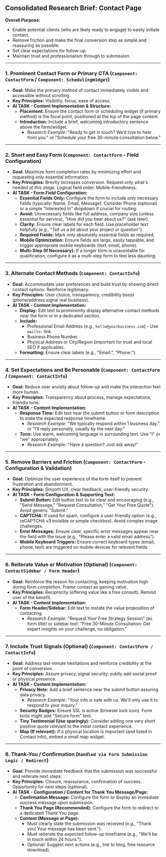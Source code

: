 ## Consolidated Research Brief: Contact Page

**Overall Purpose:**

- Enable potential clients (who are likely ready to engage) to easily initiate contact.
- Remove friction and make the final conversion step as simple and reassuring as possible.
- Set clear expectations for follow-up.
- Maintain trust and professionalism through to submission.

---

### 1. Prominent Contact Form or Primary CTA (`Component: ContactForm` / `Component: SchedulingWidget`)

- **Goal:** Make the primary method of contact immediately visible and accessible without scrolling.
- **Key Principles:** Visibility, focus, ease of access.
- **AI TASK - Content Implementation & Structure:**
  - **Placement:** Ensure the contact form or scheduling widget (if primary method) is the focal point, positioned at the top of the page content.
  - **Introduction:** Include a brief, welcoming introductory sentence above the form/widget.
    - _Research Example:_ "Ready to get in touch? We’d love to hear from you." or "Schedule your free 30-minute consultation below."

---

### 2. Short and Easy Form (`Component: ContactForm` - Field Configuration)

- **Goal:** Maximize form completion rates by minimizing effort and requesting only essential information.
- **Key Principles:** Brevity increases conversion. Request only what's needed _at this stage_. Logical field order. Mobile-friendliness.
- **AI TASK - Form Field Configuration:**
  - **Essential Fields Only:** Configure the form to include only necessary fields (typically: Name, Email, Message). Consider Phone (optional) or a simple "Interested In" dropdown if crucial for routing.
  - **Avoid:** Unnecessary fields like full address, company size (unless essential for service), "How did you hear about us?" (ask later).
  - **Clarity:** Ensure clear labels for each field. Use placeholder text helpfully (e.g., "Tell us a bit about your project or question").
  - **Required Fields:** Mark only absolutely essential fields as required.
  - **Mobile Optimization:** Ensure fields are large, easily tappable, and trigger appropriate mobile keyboards (text, email, phone).
  - **Multi-Step (If Necessary):** If a longer form is unavoidable for qualification, configure it as a multi-step form to feel less daunting.

---

### 3. Alternate Contact Methods (`Component: ContactInfo`)

- **Goal:** Accommodate user preferences and build trust by showing direct contact options. Reinforce legitimacy.
- **Key Principles:** User choice, transparency, credibility boost (phone/address signal real business).
- **AI TASK - Content Implementation:**
  - **Display:** Edit text to prominently display alternative contact methods near the form or in a dedicated section.
  - **Include:**
    - Professional Email Address (e.g., `hello@yourbusiness.com`) - Use `mailto:` link.
    - Business Phone Number.
    - Physical Address or City/Region (important for trust and local SEO if applicable).
  - **Formatting:** Ensure clear labels (e.g., "Email:", "Phone:").

---

### 4. Set Expectations and Be Personable (`Component: ContactForm` / `Component: ContactInfo`)

- **Goal:** Reduce user anxiety about follow-up and make the interaction feel more human.
- **Key Principles:** Transparency about process, manage expectations, friendly tone.
- **AI TASK - Content Implementation:**
  - **Response Time:** Edit text near the submit button or form description to state the expected response timeframe.
    - _Research Example:_ "We typically respond within 1 business day." or "I’ll reply personally, usually by the next day."
  - **Tone:** Use warm, welcoming language in surrounding text. Use "I" or "we" appropriately.
    - _Research Example:_ "Have a question? Just ask away!"

---

### 5. Remove Barriers and Friction (`Component: ContactForm` - Configuration & Validation)

- **Goal:** Optimize the user experience of the form itself to prevent frustration and abandonment.
- **Key Principles:** Smooth UX, clear feedback, user-friendly security.
- **AI TASK - Form Configuration & Supporting Text:**
  - **Submit Button:** Edit button text to be clear and encouraging (e.g., "Send Message," "Request Consultation," "Get Your Free Quote"). Avoid generic "Submit."
  - **CAPTCHA:** If used for spam, configure a user-friendly option (e.g., reCAPTCHA v3 invisible or simple checkbox). Avoid complex image challenges.
  - **Error Messages:** Ensure clear, specific error messages appear near the field with the issue (e.g., "Please enter a valid email address").
  - **Mobile Keyboard Triggers:** Ensure correct keyboard types (email, phone, text) are triggered on mobile devices for relevant fields.

---

### 6. Reiterate Value or Motivation (Optional) (`Component: ContactSidebar / Form Header`)

- **Goal:** Reinforce the reason for contacting, keeping motivation high during form completion. Frame contact as gaining value.
- **Key Principles:** Reciprocity (offering value like a free consult). Remind user of the benefit.
- **AI TASK - Content Implementation:**
  - **Form Header/Sidebar:** Edit text to restate the value proposition of contacting.
    - _Research Example:_ "Request Your Free Strategy Session" (as form title) or sidebar text: "Free 30-Minute Consultation: Get expert insights on your challenge, no obligation."

---

### 7. Include Trust Signals (Optional) (`Component: ContactForm / ContactInfo`)

- **Goal:** Address last-minute hesitations and reinforce credibility at the point of conversion.
- **Key Principles:** Assure privacy, signal security, subtly add social proof or physical presence.
- **AI TASK - Content Implementation:**
  - **Privacy Note:** Add a brief sentence near the submit button assuring data privacy.
    - _Research Example:_ "Your info is safe with us. We'll only use it to respond to your inquiry."
  - **Security Badges:** Ensure SSL is active (browser lock icon). Form tools might add "Secure form" text.
  - **Tiny Testimonial (Use sparingly):** Consider adding one very short positive quote relevant to the initial contact experience.
  - **Map (If relevant):** If a physical location is important (and listed in Contact Info), embed a small map widget.

---

### 8. Thank-You / Confirmation (`Handled via Form Submission Logic / Redirect`)

- **Goal:** Provide immediate feedback that the submission was successful and reiterate next steps.
- **Key Principles:** Closure, reassurance, confirmation of success. Opportunity for next steps (optional).
- **AI TASK - Configuration / Content for Thank You Message/Page:**
  - **Confirmation Message:** Configure the form to display an immediate success message upon submission.
  - **Thank You Page (Recommended):** Configure the form to redirect to a dedicated Thank You page.
  - **Content (Message or Page):**
    - Must clearly state the submission was received (e.g., "Thank you! Your message has been sent.").
    - Must reiterate the expected follow-up timeframe (e.g., "We'll be in touch within 24 hours.").
    - Optional: Suggest next actions (e.g., link to blog, free resource download).
